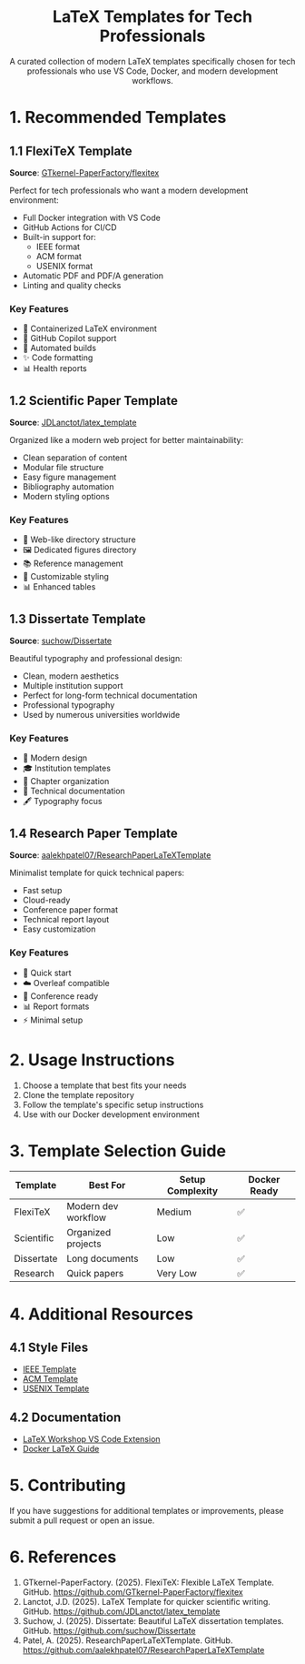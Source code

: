 <h1 align="center">LaTeX Templates for Tech Professionals</h1>

<div align="center">
A curated collection of modern LaTeX templates specifically chosen for tech professionals who use VS Code, Docker, and modern development workflows.
</div>

# 1. Recommended Templates

## 1.1 FlexiTeX Template
**Source**: [GTkernel-PaperFactory/flexitex](https://github.com/GTkernel-PaperFactory/flexitex)

Perfect for tech professionals who want a modern development environment:
- Full Docker integration with VS Code
- GitHub Actions for CI/CD
- Built-in support for:
  - IEEE format
  - ACM format
  - USENIX format
- Automatic PDF and PDF/A generation
- Linting and quality checks

### Key Features
- 🐳 Containerized LaTeX environment
- 🤖 GitHub Copilot support
- 🔄 Automated builds
- ✨ Code formatting
- 📊 Health reports

## 1.2 Scientific Paper Template
**Source**: [JDLanctot/latex_template](https://github.com/JDLanctot/latex_template)

Organized like a modern web project for better maintainability:
- Clean separation of content
- Modular file structure
- Easy figure management
- Bibliography automation
- Modern styling options

### Key Features
- 📁 Web-like directory structure
- 🖼️ Dedicated figures directory
- 📚 Reference management
- 🎨 Customizable styling
- 📊 Enhanced tables

## 1.3 Dissertate Template
**Source**: [suchow/Dissertate](https://github.com/suchow/Dissertate)

Beautiful typography and professional design:
- Clean, modern aesthetics
- Multiple institution support
- Perfect for long-form technical documentation
- Professional typography
- Used by numerous universities worldwide

### Key Features
- 📖 Modern design
- 🎓 Institution templates
- 📑 Chapter organization
- 🎯 Technical documentation
- 🖋️ Typography focus

## 1.4 Research Paper Template
**Source**: [aalekhpatel07/ResearchPaperLaTeXTemplate](https://github.com/aalekhpatel07/ResearchPaperLaTeXTemplate)

Minimalist template for quick technical papers:
- Fast setup
- Cloud-ready
- Conference paper format
- Technical report layout
- Easy customization

### Key Features
- 🚀 Quick start
- ☁️ Overleaf compatible
- 📝 Conference ready
- 📊 Report formats
- ⚡ Minimal setup

# 2. Usage Instructions

1. Choose a template that best fits your needs
2. Clone the template repository
3. Follow the template's specific setup instructions
4. Use with our Docker development environment

# 3. Template Selection Guide

| Template | Best For | Setup Complexity | Docker Ready |
|----------|----------|------------------|--------------|
| FlexiTeX | Modern dev workflow | Medium | ✅ |
| Scientific | Organized projects | Low | ✅ |
| Dissertate | Long documents | Low | ✅ |
| Research | Quick papers | Very Low | ✅ |

# 4. Additional Resources

## 4.1 Style Files
- [IEEE Template](https://template-selector.ieee.org/secure/templateSelector/downloadTemplate?publicationTypeId=1&titleId=1&articleId=1&fileType=4)
- [ACM Template](https://www.acm.org/publications/proceedings-template)
- [USENIX Template](https://www.usenix.org/conferences/author-resources/paper-templates)

## 4.2 Documentation
- [LaTeX Workshop VS Code Extension](https://marketplace.visualstudio.com/items?itemName=James-Yu.latex-workshop)
- [Docker LaTeX Guide](https://github.com/blang/latex-docker)

# 5. Contributing

If you have suggestions for additional templates or improvements, please submit a pull request or open an issue.

# 6. References

1. GTkernel-PaperFactory. (2025). FlexiTeX: Flexible LaTeX Template. GitHub. https://github.com/GTkernel-PaperFactory/flexitex
2. Lanctot, J.D. (2025). LaTeX Template for quicker scientific writing. GitHub. https://github.com/JDLanctot/latex_template
3. Suchow, J. (2025). Dissertate: Beautiful LaTeX dissertation templates. GitHub. https://github.com/suchow/Dissertate
4. Patel, A. (2025). ResearchPaperLaTeXTemplate. GitHub. https://github.com/aalekhpatel07/ResearchPaperLaTeXTemplate
